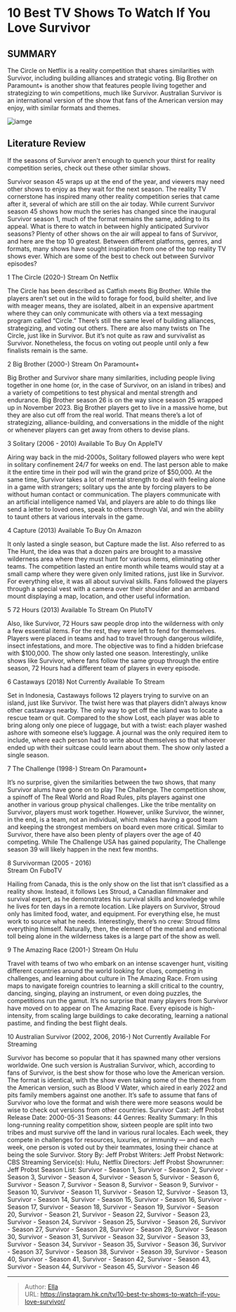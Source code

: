# 10 Best TV Shows To Watch If You Love Survivor


## SUMMARY 


 The Circle on Netflix is a reality competition that shares similarities with Survivor, including building alliances and strategic voting. 
 Big Brother on Paramount&#43; is another show that features people living together and strategizing to win competitions, much like Survivor. 
 Australian Survivor is an international version of the show that fans of the American version may enjoy, with similar formats and themes. 

![iamge](https://static1.srcdn.com/wordpress/wp-content/uploads/2022/06/shows-like-survivor-feature.jpg)

## Literature Review
If the seasons of Survivor aren&#39;t enough to quench your thirst for reality competition series, check out these other similar shows.




Survivor season 45 wraps up at the end of the year, and viewers may need other shows to enjoy as they wait for the next season. The reality TV cornerstone has inspired many other reality competition series that came after it, several of which are still on the air today. While current Survivor season 45 shows how much the series has changed since the inaugural Survivor season 1, much of the format remains the same, adding to its appeal.
What is there to watch in between highly anticipated Survivor seasons? Plenty of other shows on the air will appeal to fans of Survivor, and here are the top 10 greatest. Between different platforms, genres, and formats, many shows have sought inspiration from one of the top reality TV shows ever. Which are some of the best to check out between Survivor episodes?









 








 1  The Circle (2020-) 
Stream On Netflix


 







The Circle has been described as Catfish meets Big Brother. While the players aren’t set out in the wild to forage for food, build shelter, and live with meager means, they are isolated, albeit in an expensive apartment where they can only communicate with others via a text messaging program called “Circle.” There’s still the same level of building alliances, strategizing, and voting out others. There are also many twists on The Circle, just like in Survivor. But it’s not quite as raw and survivalist as Survivor. Nonetheless, the focus on voting out people until only a few finalists remain is the same.





 2  Big Brother (2000-) 
Stream On Paramount&#43;


 







Big Brother and Survivor share many similarities, including people living together in one home (or, in the case of Survivor, on an island in tribes) and a variety of competitions to test physical and mental strength and endurance. Big Brother season 26 is on the way since season 25 wrapped up in November 2023. Big Brother players get to live in a massive home, but they are also cut off from the real world. That means there’s a lot of strategizing, alliance-building, and conversations in the middle of the night or whenever players can get away from others to devise plans.





 3  Solitary (2006 - 2010) 
Available To Buy On AppleTV
        

Airing way back in the mid-2000s, Solitary followed players who were kept in solitary confinement 24/7 for weeks on end. The last person able to make it the entire time in their pod will win the grand prize of $50,000. At the same time, Survivor takes a lot of mental strength to deal with feeling alone in a game with strangers; solitary ups the ante by forcing players to be without human contact or communication. The players communicate with an artificial intelligence named Val, and players are able to do things like send a letter to loved ones, speak to others through Val, and win the ability to taunt others at various intervals in the game.





 4  Capture (2013) 
Available To Buy On Amazon
        

It only lasted a single season, but Capture made the list. Also referred to as The Hunt, the idea was that a dozen pairs are brought to a massive wilderness area where they must hunt for various items, eliminating other teams. The competition lasted an entire month while teams would stay at a small camp where they were given only limited rations, just like in Survivor. For everything else, it was all about survival skills. Fans followed the players through a special vest with a camera over their shoulder and an armband mount displaying a map, location, and other useful information.





 5  72 Hours (2013) 
Available To Stream On PlutoTV
        

Also, like Survivor, 72 Hours saw people drop into the wilderness with only a few essential items. For the rest, they were left to fend for themselves. Players were placed in teams and had to travel through dangerous wildlife, insect infestations, and more. The objective was to find a hidden briefcase with $100,000. The show only lasted one season. Interestingly, unlike shows like Survivor, where fans follow the same group through the entire season, 72 Hours had a different team of players in every episode.





 6  Castaways (2018) 
Not Currently Available To Stream
        

Set in Indonesia, Castaways follows 12 players trying to survive on an island, just like Survivor. The twist here was that players didn’t always know other castaways nearby. The only way to get off the island was to locate a rescue team or quit. Compared to the show Lost, each player was able to bring along only one piece of luggage, but with a twist: each player washed ashore with someone else’s luggage. A journal was the only required item to include, where each person had to write about themselves so that whoever ended up with their suitcase could learn about them. The show only lasted a single season.





 7  The Challenge (1998-) 
Stream On Paramount&#43;


 







It’s no surprise, given the similarities between the two shows, that many Survivor alums have gone on to play The Challenge. The competition show, a spinoff of The Real World and Road Rules, pits players against one another in various group physical challenges. Like the tribe mentality on Survivor, players must work together. However, unlike Survivor, the winner, in the end, is a team, not an individual, which makes having a good team and keeping the strongest members on board even more critical. Similar to Survivor, there have also been plenty of players over the age of 40 competing. While The Challenge USA has gained popularity, The Challenge season 39 will likely happen in the next few months.





 8  Survivorman (2005 - 2016)  
Stream On FuboTV
        

Hailing from Canada, this is the only show on the list that isn’t classified as a reality show. Instead, it follows Les Stroud, a Canadian filmmaker and survival expert, as he demonstrates his survival skills and knowledge while he lives for ten days in a remote location. Like players on Survivor, Stroud only has limited food, water, and equipment. For everything else, he must work to source what he needs. Interestingly, there’s no crew: Stroud films everything himself. Naturally, then, the element of the mental and emotional toll being alone in the wilderness takes is a large part of the show as well.





 9  The Amazing Race (2001-) 
Stream On Hulu
        

Travel with teams of two who embark on an intense scavenger hunt, visiting different countries around the world looking for clues, competing in challenges, and learning about culture in The Amazing Race. From using maps to navigate foreign countries to learning a skill critical to the country, dancing, singing, playing an instrument, or even doing puzzles, the competitions run the gamut. It’s no surprise that many players from Survivor have moved on to appear on The Amazing Race. Every episode is high-intensity, from scaling large buildings to cake decorating, learning a national pastime, and finding the best flight deals.





 10  Australian Survivor (2002, 2006, 2016-) 
Not Currently Available For Streaming
        

Survivor has become so popular that it has spawned many other versions worldwide. One such version is Australian Survivor, which, according to fans of Survivor, is the best show for those who love the American version. The format is identical, with the show even taking some of the themes from the American version, such as Blood V Water, which aired in early 2022 and pits family members against one another. It’s safe to assume that fans of Survivor who love the format and wish there were more seasons would be wise to check out versions from other countries. 
               Survivor   Cast:   Jeff Probst    Release Date:   2000-05-31    Seasons:   44    Genres:   Reality    Summary:   In this long-running reality competition show, sixteen people are split into two tribes and must survive off the land in various rural locales. Each week, they compete in challenges for resources, luxuries, or immunity — and each week, one person is voted out by their teammates, losing their chance at being the sole Survivor.    Story By:   Jeff Probst    Writers:   Jeff Probst    Network:   CBS    Streaming Service(s):   Hulu, Netflix    Directors:   Jeff Probst    Showrunner:   Jeff Probst    Season List:   Survivor - Season 1, Survivor - Season 2, Survivor - Season 3, Survivor - Season 4, Survivor - Season 5, Survivor - Season 6, Survivor - Season 7, Survivor - Season 8, Survivor - Season 9, Survivor - Season 10, Survivor - Season 11, Survivor - Season 12, Survivor - Season 13, Survivor - Season 14, Survivor - Season 15, Survivor - Season 16, Survivor - Season 17, Survivor - Season 18, Survivor - Season 19, Survivor - Season 20, Survivor - Season 21, Survivor - Season 22, Survivor - Season 23, Survivor - Season 24, Survivor - Season 25, Survivor - Season 26, Survivor - Season 27, Survivor - Season 28, Survivor - Season 29, Survivor - Season 30, Survivor - Season 31, Survivor - Season 32, Survivor - Season 33, Survivor - Season 34, Survivor - Season 35, Survivor - Season 36, Survivor - Season 37, Survivor - Season 38, Survivor - Season 39, Survivor - Season 40, Survivor - Season 41, Survivor - Season 42, Survivor - Season 43, Survivor - Season 44, Survivor - Season 45, Survivor - Season 46      

---

> Author: [Ella](https://instagram.hk.cn/)  
> URL: https://instagram.hk.cn/tv/10-best-tv-shows-to-watch-if-you-love-survivor/  

